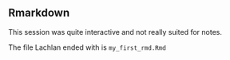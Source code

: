 ## Rmarkdown

This session was quite interactive and not really suited for notes. 

The file Lachlan ended with is `my_first_rmd.Rmd`